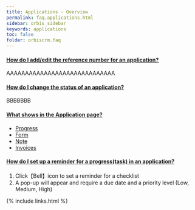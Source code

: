 ```yaml
---
title: Applications - Overview
permalink: faq.applications.html
sidebar: orbis_sidebar
keywords: applications
toc: false
folder: orbiscrm.faq
---
```


<div class="panel-group" id="accordion">
    <div class="panel panel-default">
        <div class="panel-heading">
            <h4 class="panel-title">
                <a class="noCrossRef accordion-toggle" data-toggle="collapse" data-parent="#accordion" href="#how-do-i-add-edit-the-reference-number-for-an-application">
                    How do I add/edit the reference number for an application?
                </a>
            </h4>
        </div>
        <div id="how-do-i-add-edit-the-reference-number-for-an-application" class="panel-collapse collapse noCrossRef">
            <div class="panel-body">
                AAAAAAAAAAAAAAAAAAAAAAAAAAAAA
            </div>
        </div>
    </div>
    <!-- /.panel -->
    <div class="panel panel-default">
        <div class="panel-heading">
            <h4 class="panel-title">
                <a class="noCrossRef accordion-toggle" data-toggle="collapse" data-parent="#accordion" href="#how-do-i-change-the-status-of-an-application">
                How do I change the status of an application?
                </a>
            </h4>
        </div>
        <div id="how-do-i-change-the-status-of-an-application" class="panel-collapse collapse noCrossRef">
            <div class="panel-body">
                BBBBBBB
            </div>
        </div>
    </div>
    <!-- /.panel -->
    <div class="panel panel-default">
        <div class="panel-heading">
            <h4 class="panel-title">
                <a class="noCrossRef accordion-toggle" data-toggle="collapse" data-parent="#accordion" href="#what-shows-in-the-application-page">
                    What shows in the Application page?
                </a>
            </h4>
        </div>
        <div id="what-shows-in-the-application-page" class="panel-collapse collapse noCrossRef">
            <div class="panel-body">
                <ul>
                    <li>
                        <a href="faq.applications_progress.html">
                            Progress
                        </a>  
                    </li>
                    <li>
                        <a href="faq.applications_form.html">
                            Form
                        </a>                        
                    </li>
                    <li>
                        <a href="faq.applications_note.html">
                            Note
                        </a>  
                    </li>
                    <li>
                        <a href="faq.applications_invoices.html">
                            Invoices
                        </a>  
                    </li>
                </ul>
            </div>
        </div>
    </div>
    <!-- /.panel -->
    <div class="panel panel-default">
        <div class="panel-heading">
            <h4 class="panel-title">
                <a class="noCrossRef accordion-toggle" data-toggle="collapse" data-parent="#accordion" href="#how-do-i-set-up-a-reminder-for-a-progress-task-in-an-application">
                    How do I set up a reminder for a progress(task) in an application?
                </a>
            </h4>
        </div>
        <div id="how-do-i-set-up-a-reminder-for-a-progress-task-in-an-application" class="panel-collapse collapse noCrossRef">
            <div class="panel-body">
                <ol>
                    <li>
                        Click【Bell】icon to set a reminder for a checklist
                    </li>
                    <li>
                        A pop-up will appear and require a due date and a priority level (Low, Medium, High)
                    </li>
                </ol>
            </div>
        </div>
    </div>
    <!-- /.panel -->
</div>
<!-- /.panel-group -->

{% include links.html %}
